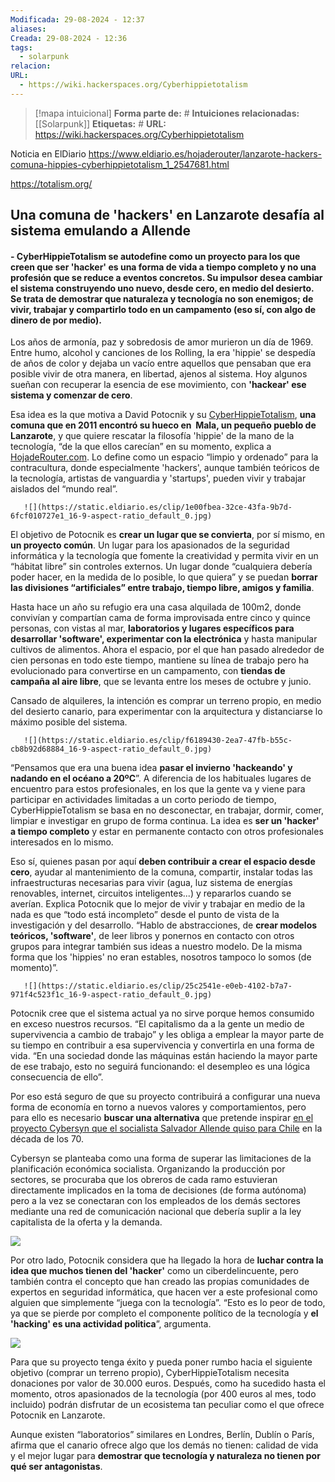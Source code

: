 ```yaml
---
Modificada: 29-08-2024 - 12:37
aliases: 
Creada: 29-08-2024 - 12:36
tags:
  - solarpunk
relacion: 
URL:
  - https://wiki.hackerspaces.org/Cyberhippietotalism
---
```

> [!mapa intuicional]
> **Forma parte de:** #
> **Intuiciones relacionadas:** [[Solarpunk]]
> **Etiquetas:** #
> **URL:** https://wiki.hackerspaces.org/Cyberhippietotalism

Noticia en ElDiario https://www.eldiario.es/hojaderouter/lanzarote-hackers-comuna-hippies-cyberhippietotalism_1_2547681.html

https://totalism.org/


## Una comuna de 'hackers' en Lanzarote desafía al sistema emulando a Allende

#### - CyberHippieTotalism se autodefine como un proyecto para los que creen que ser 'hacker' es una forma de vida a tiempo completo y no una profesión que se reduce a eventos concretos. Su impulsor desea cambiar el sistema construyendo uno nuevo, desde cero, en medio del desierto. Se trata de demostrar que naturaleza y tecnología no son enemigos; de vivir, trabajar y compartirlo todo en un campamento (eso sí, con algo de dinero de por medio).


Los años de armonía, paz y sobredosis de amor murieron un día de 1969. Entre humo, alcohol y canciones de los Rolling, la era 'hippie' se despedía de años de color y dejaba un vacío entre aquellos que pensaban que era posible vivir de otra manera, en libertad, ajenos al sistema. Hoy algunos sueñan con recuperar la esencia de ese movimiento, con **'hackear' ese sistema y comenzar de cero**.

Esa idea es la que motiva a David Potocnik y su [CyberHippieTotalism](https://wiki.hackerspaces.org/Cyberhippietotalism), **una comuna que en 2011 encontró su hueco en  Mala, un pequeño pueblo de Lanzarote**, y que quiere rescatar la filosofía 'hippie' de la mano de la tecnología, “de la que ellos carecían” en su momento, explica a [HojadeRouter.com](http://www.eldiario.es/hojaderouter/). Lo define como un espacio “limpio y ordenado” para la contracultura, donde especialmente 'hackers', aunque también teóricos de la tecnología, artistas de vanguardia y 'startups', pueden vivir y trabajar aislados del “mundo real”.

       ![](https://static.eldiario.es/clip/1e00fbea-32ce-43fa-9b7d-6fcf010727e1_16-9-aspect-ratio_default_0.jpg)

El objetivo de Potocnik es **crear un lugar que se convierta**, por sí mismo, en **un proyecto común**. Un lugar para los apasionados de la seguridad informática y la tecnología que fomente la creatividad y permita vivir en un “hábitat libre” sin controles externos. Un lugar donde “cualquiera debería poder hacer, en la medida de lo posible, lo que quiera” y se puedan **borrar las divisiones “artificiales” entre trabajo, tiempo libre, amigos y familia**.

Hasta hace un año su refugio era una casa alquilada de 100m2, donde convivían y compartían cama de forma improvisada entre cinco y quince personas, con vistas al mar, **laboratorios y lugares específicos para desarrollar 'software', experimentar con la electrónica** y hasta manipular cultivos de alimentos. Ahora el espacio, por el que han pasado alrededor de cien personas en todo este tiempo, mantiene su línea de trabajo pero ha evolucionado para convertirse en un campamento, con **tiendas de campaña al aire libre**, que se levanta entre los meses de octubre y junio.

Cansado de alquileres, la intención es comprar un terreno propio, en medio del desierto canario, para experimentar con la arquitectura y distanciarse lo máximo posible del sistema.

       ![](https://static.eldiario.es/clip/f6189430-2ea7-47fb-b55c-cb8b92d68884_16-9-aspect-ratio_default_0.jpg)

“Pensamos que era una buena idea **pasar el invierno 'hackeando' y nadando en el océano a 20ºC**”. A diferencia de los habituales lugares de encuentro para estos profesionales, en los que la gente va y viene para participar en actividades limitadas a un corto periodo de tiempo, CyberHippieTotalism se basa en no desconectar, en trabajar, dormir, comer, limpiar e investigar en grupo de forma continua. La idea es **ser un 'hacker' a tiempo completo** y estar en permanente contacto con otros profesionales interesados en lo mismo.

Eso sí, quienes pasan por aquí **deben contribuir a crear el espacio desde cero**, ayudar al mantenimiento de la comuna, compartir, instalar todas las infraestructuras necesarias para vivir (agua, luz sistema de energías renovables, internet, circuitos inteligentes...) y repararlos cuando se averían. Explica Potocnik que lo mejor de vivir y trabajar en medio de la nada es que “todo está incompleto” desde el punto de vista de la investigación y del desarrollo. “Hablo de abstracciones, de **crear modelos teóricos, 'software'**, de leer libros y ponernos en contacto con otros grupos para integrar también sus ideas a nuestro modelo. De la misma forma que los 'hippies' no eran estables, nosotros tampoco lo somos (de momento)”.

       ![](https://static.eldiario.es/clip/25c2541e-e0eb-4102-b7a7-971f4c523f1c_16-9-aspect-ratio_default_0.jpg)

Potocnik cree que el sistema actual ya no sirve porque hemos consumido en exceso nuestros recursos. “El capitalismo da a la gente un medio de supervivencia a cambio de trabajo” y les obliga a emplear la mayor parte de su tiempo en contribuir a esa supervivencia y convertirla en una forma de vida. “En una sociedad donde las máquinas están haciendo la mayor parte de ese trabajo, esto no seguirá funcionando: el desempleo es una lógica consecuencia de ello”.

Por eso está seguro de que su proyecto contribuirá a configurar una nueva forma de economía en torno a nuevos valores y comportamientos, pero para ello es necesario **buscar una alternativa** que pretende inspirar [en el proyecto Cybersyn que el socialista Salvador Allende quiso para Chile](http://www.yorokobu.es/proyecto-cybersyn/) en la década de los 70.

Cybersyn se planteaba como una forma de superar las limitaciones de la planificación económica socialista. Organizando la producción por sectores, se procuraba que los obreros de cada ramo estuvieran directamente implicados en la toma de decisiones (de forma autónoma) pero a la vez se conectaran con los empleados de los demás sectores mediante una red de comunicación nacional que debería suplir a la ley capitalista de la oferta y la demanda.

![](https://static.eldiario.es/clip/fd2ccdbf-818e-4a3d-80ec-5398846684c0_16-9-aspect-ratio_default_0.jpg)

Por otro lado, Potocnik considera que ha llegado la hora de **luchar contra la idea que muchos tienen del 'hacker'** como un ciberdelincuente, pero también contra el concepto que han creado las propias comunidades de expertos en seguridad informática, que hacen ver a este profesional como alguien que simplemente “juega con la tecnología”. “Esto es lo peor de todo, ya que se pierde por completo el componente político de la tecnología y **el 'hacking' es una actividad politica**”, argumenta.

![](https://static.eldiario.es/clip/40961146-b2e7-4dd1-bec6-52ff55be1180_16-9-aspect-ratio_default_0.jpg)

Para que su proyecto tenga éxito y pueda poner rumbo hacia el siguiente objetivo (comprar un terreno propio), CyberHippieTotalism necesita donaciones por valor de 30.000 euros. Después, como ha sucedido hasta el momento, otros apasionados de la tecnología (por 400 euros al mes, todo incluido) podrán disfrutar de un ecosistema tan peculiar como el que ofrece Potocnik en Lanzarote.

Aunque existen “laboratorios” similares en Londres, Berlín, Dublín o París, afirma que el canario ofrece algo que los demás no tienen: calidad de vida y el mejor lugar para **demostrar que tecnología y naturaleza no tienen por qué ser antagonistas**.